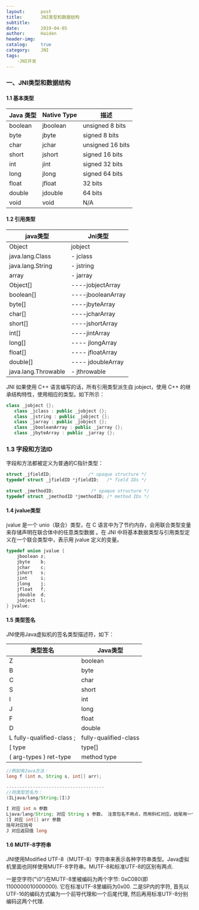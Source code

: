 ```yaml
---
layout:      post
title:       JNI类型和数据结构
subtitle: 
date:        2019-04-05
author:      Haiden
header-img:   
catalog:     true
category:    JNI
tags: 
    -JNI开发
---
```


### 一、JNI类型和数据结构

#### 1.1 基本类型

| Java 类型 | Native Type | 描述             |
| --------- | ----------- | ---------------- |
| boolean   | jboolean    | unsigned 8 bits  |
| byte      | jbyte       | signed 8 bits    |
| char      | jchar       | unsigned 16 bits |
| short     | jshort      | signed 16 bits   |
| int       | jint        | signed 32 bits   |
| long      | jlong       | signed 64 bits   |
| float     | jfloat      | 32 bits          |
| double    | jdouble     | 64 bits          |
| void      | void        | N/A              |

#### 1.2 引用类型

| **java类型**        | **Jni类型**       |
| ------------------- | ----------------- |
| Object              | jobject           |
| java.lang.Class     | - jclass          |
| java.lang.String    | - jstring         |
| array               | - jarray          |
| Object[]            | ----jobjectArray  |
| boolean[]           | ----jbooleanArray |
| byte[]              | ----jbyteArray    |
| char[]              | ----jcharArray    |
| short[]             | ----jshortArray   |
| int[]               | ----jintArray     |
| long[]              | ---- jlongArray   |
| float[]             | ---- jfloatArray  |
| double[]            | ---- jdoubleArray |
| java.lang.Throwable | - jthrowable      |

JNI 如果使用 C++ 语言编写的话，所有引用类型派生自 jobject，使用 C++ 的继承结构特性，使用相应的类型。如下所示：

```c++
class _jobject {};  
   class _jclass : public _jobject {};  
   class _jstring : public _jobject {};  
   class _jarray : public _jobject {};  
   class _jbooleanArray : public _jarray {};  
   class _jbyteArray : public _jarray {};  
```

### 1.3 字段和方法ID

字段和方法都被定义为普通的C指针类型：

```c++
struct _jfieldID;              /* opaque structure */ 
typedef struct _jfieldID *jfieldID;   /* field IDs */ 
 
struct _jmethodID;              /* opaque structure */ 
typedef struct _jmethodID *jmethodID; /* method IDs */ 
```

#### 1.4 jvalue类型

jvalue 是一个 unio（联合）类型，在 C 语言中为了节约内存，会用联合类型变量来存储声明在联合体中的任意类型数据 。在 JNI 中将基本数据类型与引用类型定义在一个联合类型中，表示用 jvalue 定义的变量。

```c++
typedef union jvalue {  
    jboolean z;  
    jbyte    b;  
    jchar    c;  
    jshort   s;  
    jint     i;  
    jlong    j;  
    jfloat   f;  
    jdouble  d;  
    jobject  l;  
} jvalue;  
```

#### 1.5 类型签名

JNI使用Java虚拟机的签名类型描述符，如下：

| **类型签名**              | **Java类型**          |
| ------------------------- | --------------------- |
| Z                         | boolean               |
| B                         | byte                  |
| C                         | char                  |
| S                         | short                 |
| I                         | int                   |
| J                         | long                  |
| F                         | float                 |
| D                         | double                |
| L fully-qualified-class ; | fully-qualified-class |
| [ type                    | type[]                |
| ( arg-types ) ret-type    | method type           |

```java
//例如有Java方法：
long f (int n, String s, int[] arr);

-------------------------------------
//则类型签名为：
(ILjava/lang/String;[I)J 

I 对应 int n 参数
Ljava/lang/String; 对应 String s 参数， 注意包名不用点，而用斜杠对应。结尾用一个分号。
[I 对应 int[] arr 参数
括号对应括号
J 对应返回值 long
```

#### 1.6 MUTF-8字符串

JNI使用Modified UTF-8（MUTF-8）字符串来表示各种字符串类型。Java虚拟机里面也同样使用MUTF-8字符串。MUTF-8和标准UTF-8的区别有两点.

一是空字符("\0")在MUTF-8里被编码为两个字节: 0xC080(即1100000010000000). 它在标准UTF-8里编码为0x00.
二是SP内的字符, 首先以UTF-16的编码方式编为一个前导代理和一个后尾代理, 然后再用标准UTF-8分别编码这两个代理.

